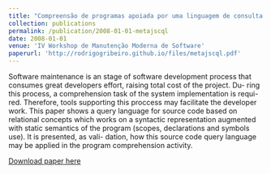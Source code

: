 ```yaml
---
title: "Compreensão de programas apoiada por uma linguagem de consulta em código fonte"
collection: publications
permalink: /publication/2008-01-01-metajscql
date: 2008-01-01
venue: 'IV Workshop de Manutenção Moderna de Software'
paperurl: 'http://rodrigogribeiro.github.io/files/metajscql.pdf'
---
```


Software maintenance is an stage of software development process that consumes great developers effort, raising total cost of the project. Du- ring this process, a comprehension task of the system implementation is requi- red. Therefore, tools supporting this proccess may facilitate the developer work. This paper shows a query language for source code based on relational concepts which works on a syntactic representation augmented with static semantics of the program (scopes, declarations and symbols use). It is presented, as vali- dation, how this source code query language may be applied in the program comprehension activity.

[Download paper here](http://rodrigogribeiro.github.io/files/metajscql.pdf)
